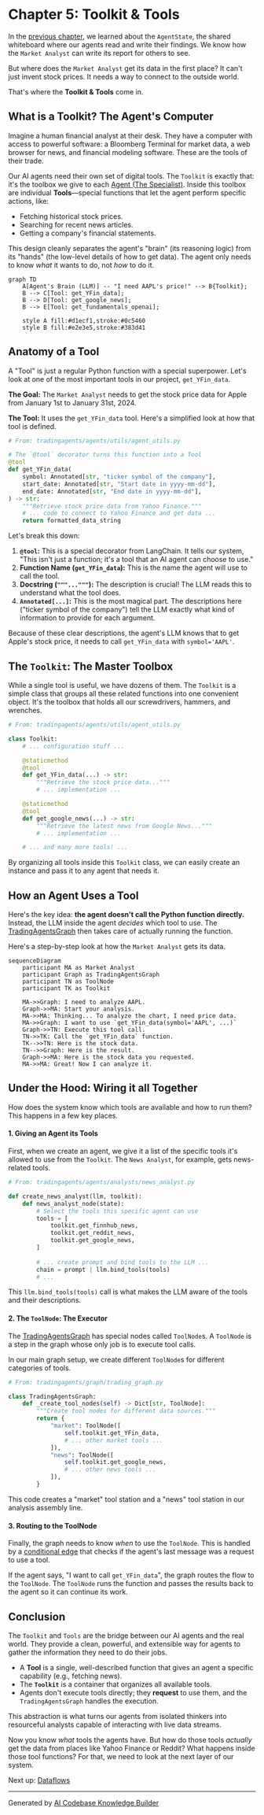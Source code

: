# Chapter 5: Toolkit & Tools

In the [previous chapter](04_agentstate_.md), we learned about the `AgentState`, the shared whiteboard where our agents read and write their findings. We know how the `Market Analyst` can write its report for others to see.

But where does the `Market Analyst` get its data in the first place? It can't just invent stock prices. It needs a way to connect to the outside world.

That's where the **Toolkit & Tools** come in.

## What is a Toolkit? The Agent's Computer

Imagine a human financial analyst at their desk. They have a computer with access to powerful software: a Bloomberg Terminal for market data, a web browser for news, and financial modeling software. These are the tools of their trade.

Our AI agents need their own set of digital tools. The `Toolkit` is exactly that: it's the toolbox we give to each [Agent (The Specialist)](03_agents__the_specialists_.md). Inside this toolbox are individual **Tools**—special functions that let the agent perform specific actions, like:
*   Fetching historical stock prices.
*   Searching for recent news articles.
*   Getting a company's financial statements.

This design cleanly separates the agent's "brain" (its reasoning logic) from its "hands" (the low-level details of how to get data). The agent only needs to know *what* it wants to do, not *how* to do it.

```mermaid
graph TD
    A[Agent's Brain (LLM)] -- "I need AAPL's price!" --> B{Toolkit};
    B --> C[Tool: get_YFin_data];
    B --> D[Tool: get_google_news];
    B --> E[Tool: get_fundamentals_openai];

    style A fill:#d1ecf1,stroke:#0c5460
    style B fill:#e2e3e5,stroke:#383d41
```

## Anatomy of a Tool

A "Tool" is just a regular Python function with a special superpower. Let's look at one of the most important tools in our project, `get_YFin_data`.

**The Goal:** The `Market Analyst` needs to get the stock price data for Apple from January 1st to January 31st, 2024.

**The Tool:** It uses the `get_YFin_data` tool. Here's a simplified look at how that tool is defined.

```python
# From: tradingagents/agents/utils/agent_utils.py

# The `@tool` decorator turns this function into a Tool
@tool
def get_YFin_data(
    symbol: Annotated[str, "ticker symbol of the company"],
    start_date: Annotated[str, "Start date in yyyy-mm-dd"],
    end_date: Annotated[str, "End date in yyyy-mm-dd"],
) -> str:
    """Retrieve stock price data from Yahoo Finance."""
    # ... code to connect to Yahoo Finance and get data ...
    return formatted_data_string
```

Let's break this down:
1.  **`@tool`:** This is a special decorator from LangChain. It tells our system, "This isn't just a function; it's a tool that an AI agent can choose to use."
2.  **Function Name (`get_YFin_data`):** This is the name the agent will use to call the tool.
3.  **Docstring (`"""..."""`):** The description is crucial! The LLM reads this to understand what the tool does.
4.  **`Annotated[...]`:** This is the most magical part. The descriptions here ("ticker symbol of the company") tell the LLM exactly what kind of information to provide for each argument.

Because of these clear descriptions, the agent's LLM knows that to get Apple's stock price, it needs to call `get_YFin_data` with `symbol='AAPL'`.

## The `Toolkit`: The Master Toolbox

While a single tool is useful, we have dozens of them. The `Toolkit` is a simple class that groups all these related functions into one convenient object. It's the toolbox that holds all our screwdrivers, hammers, and wrenches.

```python
# From: tradingagents/agents/utils/agent_utils.py

class Toolkit:
    # ... configuration stuff ...

    @staticmethod
    @tool
    def get_YFin_data(...) -> str:
        """Retrieve the stock price data..."""
        # ... implementation ...

    @staticmethod
    @tool
    def get_google_news(...) -> str:
        """Retrieve the latest news from Google News..."""
        # ... implementation ...

    # ... and many more tools! ...
```
By organizing all tools inside this `Toolkit` class, we can easily create an instance and pass it to any agent that needs it.

## How an Agent Uses a Tool

Here's the key idea: **the agent doesn't call the Python function directly.** Instead, the LLM inside the agent *decides* which tool to use. The [TradingAgentsGraph](02_tradingagentsgraph_.md) then takes care of actually running the function.

Here's a step-by-step look at how the `Market Analyst` gets its data.

```mermaid
sequenceDiagram
    participant MA as Market Analyst
    participant Graph as TradingAgentsGraph
    participant TN as ToolNode
    participant TK as Toolkit

    MA->>Graph: I need to analyze AAPL.
    Graph->>MA: Start your analysis.
    MA->>MA: Thinking... To analyze the chart, I need price data.
    MA->>Graph: I want to use `get_YFin_data(symbol='AAPL', ...)`
    Graph->>TN: Execute this tool call.
    TN->>TK: Call the `get_YFin_data` function.
    TK-->>TN: Here is the stock data.
    TN-->>Graph: Here is the result.
    Graph->>MA: Here is the stock data you requested.
    MA->>MA: Great! Now I can analyze it.
```

## Under the Hood: Wiring it all Together

How does the system know which tools are available and how to run them? This happens in a few key places.

#### 1. Giving an Agent its Tools

First, when we create an agent, we give it a list of the specific tools it's allowed to use from the `Toolkit`. The `News Analyst`, for example, gets news-related tools.

```python
# From: tradingagents/agents/analysts/news_analyst.py

def create_news_analyst(llm, toolkit):
    def news_analyst_node(state):
        # Select the tools this specific agent can use
        tools = [
            toolkit.get_finnhub_news,
            toolkit.get_reddit_news,
            toolkit.get_google_news,
        ]
        
        # ... create prompt and bind tools to the LLM ...
        chain = prompt | llm.bind_tools(tools)
        # ...
```
This `llm.bind_tools(tools)` call is what makes the LLM aware of the tools and their descriptions.

#### 2. The `ToolNode`: The Executor

The [TradingAgentsGraph](02_tradingagentsgraph_.md) has special nodes called `ToolNode`s. A `ToolNode` is a step in the graph whose only job is to execute tool calls.

In our main graph setup, we create different `ToolNode`s for different categories of tools.

```python
# From: tradingagents/graph/trading_graph.py

class TradingAgentsGraph:
    def _create_tool_nodes(self) -> Dict[str, ToolNode]:
        """Create tool nodes for different data sources."""
        return {
            "market": ToolNode([
                self.toolkit.get_YFin_data,
                # ... other market tools ...
            ]),
            "news": ToolNode([
                self.toolkit.get_google_news,
                # ... other news tools ...
            ]),
        }
```
This code creates a "market" tool station and a "news" tool station in our analysis assembly line.

#### 3. Routing to the ToolNode

Finally, the graph needs to know *when* to use the `ToolNode`. This is handled by a [conditional edge](02_tradingagentsgraph_.md#3-conditional-edges-the-smart-router) that checks if the agent's last message was a request to use a tool.

If the agent says, "I want to call `get_YFin_data`", the graph routes the flow to the `ToolNode`. The `ToolNode` runs the function and passes the results back to the agent so it can continue its work.

## Conclusion

The `Toolkit` and `Tools` are the bridge between our AI agents and the real world. They provide a clean, powerful, and extensible way for agents to gather the information they need to do their jobs.

*   A **Tool** is a single, well-described function that gives an agent a specific capability (e.g., fetching news).
*   The **`Toolkit`** is a container that organizes all available tools.
*   Agents don't execute tools directly; they **request** to use them, and the `TradingAgentsGraph` handles the execution.

This abstraction is what turns our agents from isolated thinkers into resourceful analysts capable of interacting with live data streams.

Now you know *what* tools the agents have. But how do those tools *actually* get the data from places like Yahoo Finance or Reddit? What happens inside those tool functions? For that, we need to look at the next layer of our system.

Next up: [Dataflows](06_dataflows_.md)

---

Generated by [AI Codebase Knowledge Builder](https://github.com/The-Pocket/Tutorial-Codebase-Knowledge)